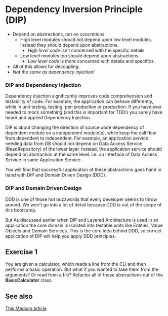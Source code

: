 # Dependency Inversion Principle (DIP)

* Depend on abstractions, not on concretions.
    * High level modules should not depend upon low level modules. Instead they should depend upon abstractions.
      *  *High level code* isn’t concerned with the specific details.
    * Low level modules too should depend upon abstractions.
      * *Low level code* is more concerned with details and specifics.
* All of this allows for decoupling.
* _Not the same as dependency injection!_

### DIP and Dependency Injection
Dependency injection significantly improves code comprehension and testability of code. For example, the application can behave differently, while in unit testing, testing, per-production or production.
If you have ever needed to mock something (and this is important for TDD!) you surely have heard and applied Dependency Injection.

DIP is about changing the direction of source code dependency of dependent module on a independent module(s), while keep the call flow from dependent to independent.
For example, an application service needing data from DB should not depend on Data Access Service (ReadRepository) of the lower layer. Instead, the application service should depend on abstraction at the same level.
I.e. an Interface of Data Access Service in same Application Service.

You will find that successful application of these abstractions goes hand in hand with DIP and Domain Driven Design (DDD).

### DIP and Domain Driven Design
DDD is one of those hot buzzwords that every developer seems to throw around. We won't go into a lot of detail because DDD is out of the scope of this bootcamp.

But As discussed earlier when DIP and Layered Architecture is used in an application the core domain is isolated into testable units like Entities, Value Objects and Domain Services.
This is the core idea behind DDD, so correct application of DIP will help you apply DDD principles.

## Exercise 1
You are given a calculator, which reads a line from the CLI and then performs a basic operation. But what if you wanted to take them from the arguments? Or read from a file?
Refactor all of these abstractions out of the **BasicCalculator** class.

## See also
[This Medium article](https://lahirukarunatilake.medium.com/dependency-inversion-principle-and-ddd-a446f453eb4)
